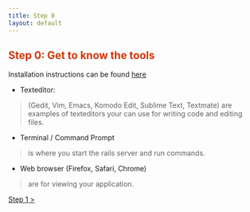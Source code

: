 ```yaml
---
title: Step 0
layout: default
---
```

## <span style="color: #d33605;">Step 0: Get to know the tools</span>

Installation instructions can be found [here](http://guides.railsgirls.com/install/ "Installation Guide")

* Texteditor: 
>(Gedit, Vim, Emacs, Komodo Edit, Sublime Text, Textmate) are examples of texteditors your can use for writing code and editing files.
* Terminal / Command Prompt
>is where you start the rails server and run commands.
* Web browser (Firefox, Safari, Chrome)
>are for viewing your application.

[ Step 1 &gt;](/step1)
